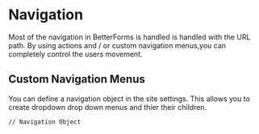 # Navigation
Most of the navigation in BetterForms is handled is handled with the URL path. By using actions and / or custom navigation menus,you can completely control the users movement.

## Custom Navigation Menus
You can define a navigation object in the site settings. This allows you to create dropdown drop down menus and thier their children.

```
// Navigation Object

```